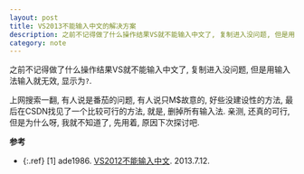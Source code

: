 ```yaml
---
layout: post
title: VS2013不能输入中文的解决方案
description: 之前不记得做了什么操作结果VS就不能输入中文了, 复制进入没问题, 但是用输入法输入就无效, 上网找到的方法是:删掉所有输入法,只留你用的那个......
category: note
---
```


之前不记得做了什么操作结果VS就不能输入中文了, 复制进入没问题, 但是用输入法输入就无效, 显示为`?`.

上网搜索一翻, 有人说是番茄的问题, 有人说只M$故意的, 好些没建设性的方法, 最后在CSDN找见了一个比较可行的方法, 就是, 删掉所有输入法. 亲测, 还真的可行, 但是为什么呀, 我就不知道了, 先用着, 原因下次探讨吧.

**参考**  

* {:.ref} \[1] ade1986. [VS2012不能输入中文](http://bbs.csdn.net/topics/390516597). 2013.7.12. 
